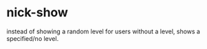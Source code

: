 # nick-show
instead of showing a random level for users without a level, shows a specified/no level.
